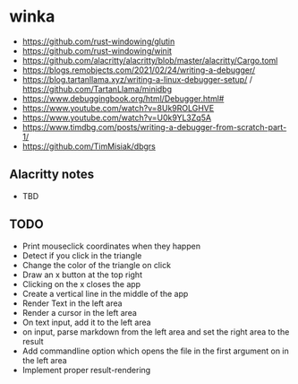 # winka

* https://github.com/rust-windowing/glutin
* https://github.com/rust-windowing/winit
* https://github.com/alacritty/alacritty/blob/master/alacritty/Cargo.toml
* https://blogs.remobjects.com/2021/02/24/writing-a-debugger/
* https://blog.tartanllama.xyz/writing-a-linux-debugger-setup/ / https://github.com/TartanLlama/minidbg
* https://www.debuggingbook.org/html/Debugger.html#
* https://www.youtube.com/watch?v=8Uk9ROLGHVE
* https://www.youtube.com/watch?v=U0k9YL3Zq5A
* https://www.timdbg.com/posts/writing-a-debugger-from-scratch-part-1/
* https://github.com/TimMisiak/dbgrs

## Alacritty notes

* TBD 

## TODO

* Print mouseclick coordinates when they happen
* Detect if you click in the triangle
* Change the color of the triangle on click
* Draw an x button at the top right
* Clicking on the x closes the app
* Create a vertical line in the middle of the app
* Render Text in the left area
* Render a cursor in the left area
* On text input, add it to the left area
* on input, parse markdown from the left area and set the right area to the result
* Add commandline option which opens the file in the first argument on in the left area
* Implement proper result-rendering

